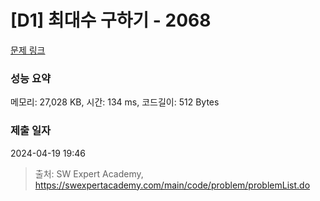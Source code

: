 # [D1] 최대수 구하기 - 2068 

[문제 링크](https://swexpertacademy.com/main/code/problem/problemDetail.do?contestProbId=AV5QQhbqA4QDFAUq) 

### 성능 요약

메모리: 27,028 KB, 시간: 134 ms, 코드길이: 512 Bytes

### 제출 일자

2024-04-19 19:46



> 출처: SW Expert Academy, https://swexpertacademy.com/main/code/problem/problemList.do